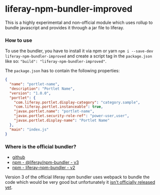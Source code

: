 # liferay-npm-bundler-improved
This is a highly experimental and non-official module which uses rollup to bundle javascript and provides it through a 
jar file to liferay.

### How to use
To use the bundler, you have to install it via npm or yarn `npm i --save-dev liferay-npm-bundler-improved` and create a
script tag in the `package.json` like so: `"build": "liferay-npm-bundler-improved"`.

The `package.json` has to contain the following properties:

```json
{
  "name": "portlet-name",
  "description": "Portlet Name",
  "version": "1.0.0",
  "portlet": {
    "com.liferay.portlet.display-category": "category.sample",
    "com.liferay.portlet.instanceable": true,
    "javax.portlet.name": "portlet-name",
    "javax.portlet.security-role-ref": "power-user,user",
    "javax.portlet.display-name": "Portlet Name"
  },
  "main": "index.js"
}
```

### Where is the official bundler?
- [github](https://github.com/liferay/liferay-frontend-projects/tree/master/projects/js-toolkit/packages/npm-bundler)
- [npm - @liferay/npm-bundler - v3](https://www.npmjs.com/package/@liferay/npm-bundler)
- [npm - liferay-npm-bundler - v2](https://www.npmjs.com/package/liferay-npm-bundler)

Version 3 of the official liferay npm bundler uses webpack to bundle the code which would be very good but unfortunately 
it [isn't officially released yet](https://github.com/liferay/liferay-frontend-projects/issues/570).